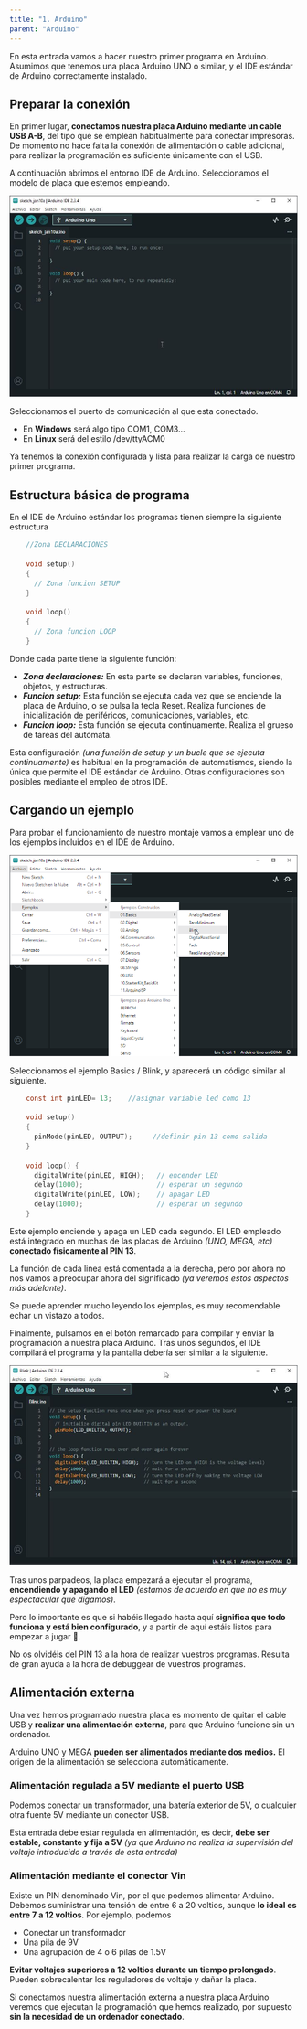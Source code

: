 ```yaml
---
title: "1. Arduino"
parent: "Arduino"
---
```


En esta entrada vamos a hacer nuestro primer programa en Arduino. Asumimos que tenemos una placa Arduino UNO o similar,  y el IDE estándar de Arduino correctamente instalado.

Preparar la conexión
--------------------

En primer lugar, **conectamos nuestra placa Arduino mediante un cable USB A-B**, del tipo que se emplean habitualmente para conectar impresoras. De momento no hace falta la conexión de alimentación o cable adicional, para realizar la programación es suficiente únicamente con el USB.

A continuación abrimos el entorno IDE de Arduino. Seleccionamos el modelo de placa que estemos empleando.

![arduino-board](images/arduino1.jpg)

Seleccionamos el puerto de comunicación al que esta conectado.


*   En **Windows** será algo tipo COM1, COM3…
*   En **Linux** será del estilo /dev/ttyACM0

Ya tenemos la conexión configurada y lista para realizar la carga de nuestro primer programa.

Estructura básica de programa
-----------------------------

En el IDE de Arduino estándar los programas tienen siempre la siguiente estructura
```c
    //Zona DECLARACIONES
    
    void setup()
    {
      // Zona funcion SETUP
    }
    
    void loop()
    {
      // Zona funcion LOOP
    }
```
Donde cada parte tiene la siguiente función:

*   _**Zona declaraciones:**_ En esta parte se declaran variables, funciones, objetos, y estructuras.
*   _**Funcion setup:**_ Esta función se ejecuta cada vez que se enciende la placa de Arduino, o se pulsa la tecla Reset. Realiza funciones de inicialización de periféricos, comunicaciones, variables, etc.
*   _**Funcion loop:**_ Esta función se ejecuta continuamente. Realiza el grueso de tareas del autómata.

Esta configuración _(una función de setup y un bucle que se ejecuta continuamente)_ es habitual en la programación de automatismos, siendo la única que permite el IDE estándar de Arduino. Otras configuraciones son posibles mediante el empleo de otros IDE.

Cargando un ejemplo
-------------------

Para probar el funcionamiento de nuestro montaje vamos a emplear uno de los ejemplos incluidos en el IDE de Arduino.

![arduino-ejemplos](images/arduino2.jpg.png)

Seleccionamos el ejemplo Basics / Blink, y aparecerá un código similar al siguiente.
```c
    const int pinLED= 13;    //asignar variable led como 13
    
    void setup()
    {
      pinMode(pinLED, OUTPUT);     //definir pin 13 como salida  
    }
    
    void loop() {
      digitalWrite(pinLED, HIGH);   // encender LED
      delay(1000);                  // esperar un segundo
      digitalWrite(pinLED, LOW);    // apagar LED
      delay(1000);                  // esperar un segundo
    }
```
Este ejemplo enciende y apaga un LED cada segundo. El LED empleado está integrado en muchas de las placas de Arduino _(UNO, MEGA, etc)_ **conectado físicamente al PIN 13**.

La función de cada linea está comentada a la derecha, pero por ahora no nos vamos a preocupar ahora del significado _(ya veremos estos aspectos más adelante)_.

Se puede aprender mucho leyendo los ejemplos, es muy recomendable echar un vistazo a todos.

Finalmente, pulsamos en el botón remarcado para compilar y enviar la programación a nuestra placa Arduino. Tras unos segundos, el IDE compilará el programa y la pantalla debería ser similar a la siguiente.

![arduino-compilado](images/arduino3.jpg)

Tras unos parpadeos, la placa empezará a ejecutar el programa, **encendiendo y apagando el LED** _(estamos de acuerdo en que no es muy espectacular que digamos)_.

Pero lo importante es que si habéis llegado hasta aquí **significa que todo funciona y está bien configurado**, y a partir de aquí estáis listos para empezar a jugar 🎉.

No os olvidéis del PIN 13 a la hora de realizar vuestros programas. Resulta de gran ayuda a la hora de debuggear de vuestros programas.

Alimentación externa
--------------------

Una vez hemos programado nuestra placa es momento de quitar el cable USB y **realizar una alimentación externa**, para que Arduino funcione sin un ordenador.

Arduino UNO y MEGA **pueden ser alimentados mediante dos medios.** El origen de la alimentación se selecciona automáticamente.

### Alimentación regulada a 5V mediante el puerto USB

Podemos conectar un transformador, una batería exterior de 5V, o cualquier otra fuente 5V mediante un conector USB.

Esta entrada debe estar regulada en alimentación, es decir, **debe ser estable, constante y fija a 5V** _(ya que Arduino no realiza la supervisión del voltaje introducido a través de esta entrada)_

### Alimentación mediante el conector Vin

Existe un PIN denominado Vin, por el que podemos alimentar Arduino. Debemos suministrar una tensión de entre 6 a 20 voltios, aunque **lo ideal es entre 7 a 12 voltios**. Por ejemplo, podemos

*   Conectar un transformador
*   Una pila de 9V
*   Una agrupación de 4 o 6 pilas de 1.5V

**Evitar voltajes superiores a 12 voltios durante un tiempo prolongado**. Pueden sobrecalentar los reguladores de voltaje y dañar la placa.

Si conectamos nuestra alimentación externa a nuestra placa Arduino veremos que ejecutan la programación que hemos realizado, por supuesto **sin la necesidad de un ordenador conectado**.

